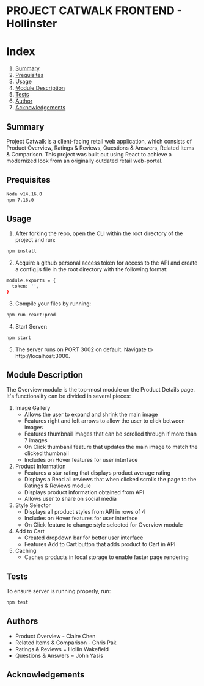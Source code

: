 # PROJECT CATWALK FRONTEND - Hollinster

# Index
<ol>
    <li><a href="#Summary">Summary</a></li>
    <li><a href="#Prequisites">Prequisites</a></li>
    <li><a href="#Usage">Usage</a></li>
    <li><a href="#Module-Description">Module Description</a></li>
    <li><a href="#Tests">Tests</a></li>
    <li><a href="#Author">Author</a></li>
    <li><a href="#Acknowledgements">Acknowledgements</a></li>
</ol>

## Summary
Project Catwalk is a client-facing retail web application, which consists of Product Overview, Ratings & Reviews, Questions & Answers, Related Items & Comparison. This project was built out using React to achieve a modernized look from an originally outdated retail web-portal.

## Prequisites
```sh
Node v14.16.0
npm 7.16.0
```

## Usage
1. After forking the repo, open the CLI within the root directory of the project and run:
```sh
npm install
```
2. Acquire a github personal access token for access to the API and create a config.js file in the root directory with the following format:
```sh
module.exports = {
  token: '',
}
```
3. Compile your files by running:
```sh
npm run react:prod
```
4. Start Server:
```sh
npm start
```
5. The server runs on PORT 3002 on default. Navigate to http://localhost:3000.

## Module Description
The Overview module is the top-most module on the Product Details page. It's functionality can be divided in several pieces:
1. Image Gallery
   - Allows the user to expand and shrink the main image
   - Features right and left arrows to allow the user to click between images
   - Features thumbnail images that can be scrolled through if more than 7 images
   - On Click thumbanil feature that updates the main image to match the clicked thumbnail
   - Includes on Hover features for user interface
2. Product Information
   - Features a star rating that displays product average rating
   - Displays a Read all reviews that when clicked scrolls the page to the Ratings & Reviews module
   - Displays product information obtained from API
   - Allows user to share on social media
3. Style Selector
   - Displays all product styles from API in rows of 4
   - Includes on Hover features for user interface
   - On Click feature to change style selected for Overview module
4. Add to Cart
   - Created dropdown bar for better user interface
   - Features Add to Cart button that adds product to Cart in API
6. Caching
   - Caches products in local storage to enable faster page rendering

## Tests
To ensure server is running properly, run:
```sh
npm test
```
## Authors
- Product Overview - Claire Chen
- Related Items & Comparison - Chris Pak
- Ratings & Reviews = Hollin Wakefield
- Questions & Answers = John Yasis


## Acknowledgements




